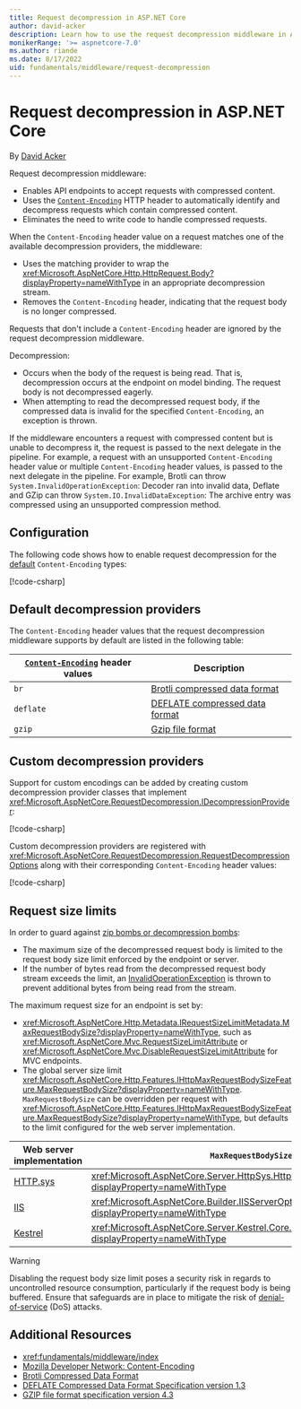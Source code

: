 ```yaml
---
title: Request decompression in ASP.NET Core
author: david-acker
description: Learn how to use the request decompression middleware in ASP.NET Core
monikerRange: '>= aspnetcore-7.0'
ms.author: riande
ms.date: 8/17/2022
uid: fundamentals/middleware/request-decompression
---
```

# Request decompression in ASP.NET Core

By [David Acker](https://github.com/david-acker)

Request decompression middleware:

* Enables API endpoints to accept requests with compressed content.
* Uses the [`Content-Encoding`](https://developer.mozilla.org/docs/Web/HTTP/Headers/Content-Encoding) HTTP header to automatically identify and decompress requests which contain compressed content.
* Eliminates the need to write code to handle compressed requests.

When the `Content-Encoding` header value on a request matches one of the available decompression providers, the middleware:

* Uses the matching provider to wrap the <xref:Microsoft.AspNetCore.Http.HttpRequest.Body?displayProperty=nameWithType> in an appropriate decompression stream.
* Removes the `Content-Encoding` header, indicating that the request body is no longer compressed.

Requests that don't include a `Content-Encoding` header are ignored by the request decompression middleware.

Decompression:

* Occurs when the body of the request is being read. That is, decompression occurs at the endpoint on model binding. The request body is not decompressed eagerly.
* When attempting to read the decompressed request body, if the compressed data is invalid for the specified `Content-Encoding`, an exception is thrown.

If the middleware encounters a request with compressed content but is unable to decompress it, the request is passed to the next delegate in the pipeline. For example, a request with an unsupported `Content-Encoding` header value or multiple `Content-Encoding` header values, is passed to the next delegate in the pipeline. For example, Brotli can throw `System.InvalidOperationException`: Decoder ran into invalid data, Deflate and GZip can throw `System.IO.InvalidDataException`: The archive entry was compressed using an unsupported compression method.

## Configuration

The following code shows how to enable request decompression for the [default](#default) `Content-Encoding` types:

[!code-csharp[](samples/request-decompression/7.x/Program.cs?name=snippet_WithDefaultProviders&highlight=3,7)]

<a name="default"></a>

## Default decompression providers

The `Content-Encoding` header values that the request decompression middleware supports by default are listed in the following table:

| [`Content-Encoding`](https://developer.mozilla.org/en-US/docs/Web/HTTP/Headers/Content-Encoding) header values | Description |
| --------- | --------- |
| `br`      | [Brotli compressed data format](https://tools.ietf.org/html/rfc7932) |
| `deflate` | [DEFLATE compressed data format](https://tools.ietf.org/html/rfc1951) |
| `gzip`    | [Gzip file format](https://tools.ietf.org/html/rfc1952) |

## Custom decompression providers

Support for custom encodings can be added by creating custom decompression provider classes that implement <xref:Microsoft.AspNetCore.RequestDecompression.IDecompressionProvider>:

[!code-csharp[](samples/request-decompression/7.x/CustomDecompressionProvider.cs?name=snippet_CustomDecompressionProvider)]

Custom decompression providers are registered with <xref:Microsoft.AspNetCore.RequestDecompression.RequestDecompressionOptions> along with their corresponding `Content-Encoding` header values:

[!code-csharp[](samples/request-decompression/7.x/Program.cs?name=snippet_WithCustomProvider&highlight=3-6,10)]

## Request size limits

In order to guard against [zip bombs or decompression bombs](https://en.wikipedia.org/wiki/Zip_bomb):

* The maximum size of the decompressed request body is limited to the request body size limit enforced by the endpoint or server.
* If the number of bytes read from the decompressed request body stream exceeds the limit, an [InvalidOperationException](xref:System.InvalidOperationException) is thrown to prevent additional bytes from being read from the stream.

The maximum request size for an endpoint is set by:

* <xref:Microsoft.AspNetCore.Http.Metadata.IRequestSizeLimitMetadata.MaxRequestBodySize?displayProperty=nameWithType>, such as <xref:Microsoft.AspNetCore.Mvc.RequestSizeLimitAttribute> or <xref:Microsoft.AspNetCore.Mvc.DisableRequestSizeLimitAttribute> for MVC endpoints.
* The global server size limit <xref:Microsoft.AspNetCore.Http.Features.IHttpMaxRequestBodySizeFeature.MaxRequestBodySize?displayProperty=nameWithType>. `MaxRequestBodySize` can be overridden per request with <xref:Microsoft.AspNetCore.Http.Features.IHttpMaxRequestBodySizeFeature.MaxRequestBodySize?displayProperty=nameWithType>, but defaults to the limit configured for the web server implementation.

| Web server implementation | `MaxRequestBodySize` configuration |
| --------- | --------- |
| [HTTP.sys](xref:fundamentals/servers/httpsys) | <xref:Microsoft.AspNetCore.Server.HttpSys.HttpSysOptions.MaxRequestBodySize?displayProperty=nameWithType> |
| [IIS](xref:host-and-deploy/iis/index) | <xref:Microsoft.AspNetCore.Builder.IISServerOptions.MaxRequestBodySize?displayProperty=nameWithType> |
| [Kestrel](xref:fundamentals/servers/kestrel) | <xref:Microsoft.AspNetCore.Server.Kestrel.Core.KestrelServerLimits.MaxRequestBodySize?displayProperty=nameWithType> |


> [!WARNING]
> Disabling the request body size limit poses a security risk in regards to uncontrolled resource consumption, particularly if the request body is being buffered. Ensure that safeguards are in place to mitigate the risk of [denial-of-service](https://www.cisa.gov/uscert/ncas/tips/ST04-015) (DoS) attacks.

## Additional Resources

* <xref:fundamentals/middleware/index>
* [Mozilla Developer Network: Content-Encoding](https://developer.mozilla.org/en-US/docs/Web/HTTP/Headers/Content-Encoding)
* [Brotli Compressed Data Format](https://www.rfc-editor.org/rfc/rfc7932)
* [DEFLATE Compressed Data Format Specification version 1.3](https://www.rfc-editor.org/rfc/rfc1951)
* [GZIP file format specification version 4.3](https://www.rfc-editor.org/rfc/rfc1952)
